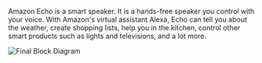 Amazon Echo is a smart speaker. It is a hands-free speaker you control with your voice.
With Amazon's virtual assistant Alexa, Echo can tell you about the weather, create shopping lists, help you in the kitchen, control other smart products such as lights and televisions, and a lot more.

![Final Block Diagram](https://user-images.githubusercontent.com/98880241/154840567-cad0f413-010d-4afb-b8a6-5fa88db91612.png)

